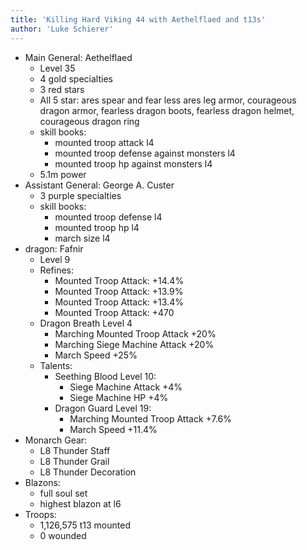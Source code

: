 ```yaml
---
title: 'Killing Hard Viking 44 with Aethelflaed and t13s'
author: 'Luke Schierer'
---
```


- Main General: Aethelflaed
  - Level 35
  - 4 gold specialties
  - 3 red stars
  - All 5 star: ares spear and fear less ares leg armor, courageous dragon armor, fearless dragon boots, fearless dragon helmet, courageous dragon ring
  - skill books:
    - mounted troop attack l4
    - mounted troop defense against monsters l4
    - mounted troop hp against monsters l4
  - 5.1m power
- Assistant General: George A. Custer
  - 3 purple specialties
  - skill books:
    - mounted troop defense l4
    - mounted troop hp l4
    - march size l4
- dragon: Fafnir
  - Level 9
  - Refines:
    - Mounted Troop Attack: +14.4%
    - Mounted Troop Attack: +13.9%
    - Mounted Troop Attack: +13.4%
    - Mounted Troop Attack: +470
  - Dragon Breath Level 4
    - Marching Mounted Troop Attack +20%
    - Marching Siege Machine Attack +20%
    - March Speed +25%
  - Talents:
    - Seething Blood Level 10:
      - Siege Machine Attack +4%
      - Siege Machine HP +4%
    - Dragon Guard Level 19:
      - Marching Mounted Troop Attack +7.6%
      - March Speed +11.4%
- Monarch Gear:
  - L8 Thunder Staff
  - L8 Thunder Grail
  - L8 Thunder Decoration
- Blazons:
  - full soul set
  - highest blazon at l6
- Troops:
  - 1,126,575 t13 mounted
  - 0 wounded
